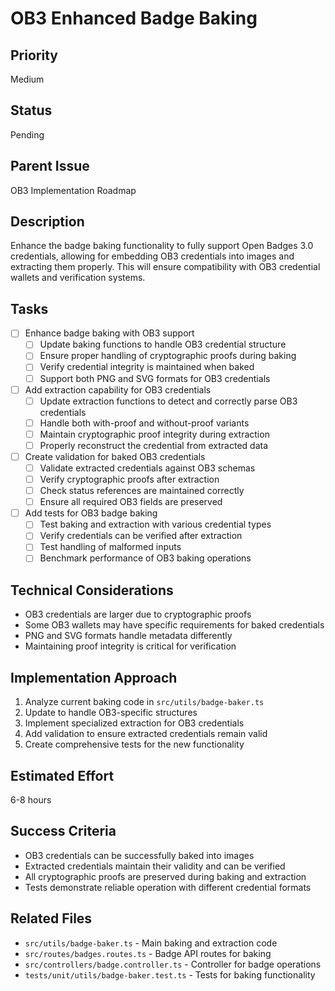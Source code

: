 # OB3 Enhanced Badge Baking

## Priority
Medium

## Status
Pending

## Parent Issue
OB3 Implementation Roadmap

## Description
Enhance the badge baking functionality to fully support Open Badges 3.0 credentials, allowing for embedding OB3 credentials into images and extracting them properly. This will ensure compatibility with OB3 credential wallets and verification systems.

## Tasks

- [ ] Enhance badge baking with OB3 support
  - [ ] Update baking functions to handle OB3 credential structure
  - [ ] Ensure proper handling of cryptographic proofs during baking
  - [ ] Verify credential integrity is maintained when baked
  - [ ] Support both PNG and SVG formats for OB3 credentials

- [ ] Add extraction capability for OB3 credentials
  - [ ] Update extraction functions to detect and correctly parse OB3 credentials
  - [ ] Handle both with-proof and without-proof variants
  - [ ] Maintain cryptographic proof integrity during extraction
  - [ ] Properly reconstruct the credential from extracted data

- [ ] Create validation for baked OB3 credentials
  - [ ] Validate extracted credentials against OB3 schemas
  - [ ] Verify cryptographic proofs after extraction
  - [ ] Check status references are maintained correctly
  - [ ] Ensure all required OB3 fields are preserved

- [ ] Add tests for OB3 badge baking
  - [ ] Test baking and extraction with various credential types
  - [ ] Verify credentials can be verified after extraction
  - [ ] Test handling of malformed inputs
  - [ ] Benchmark performance of OB3 baking operations

## Technical Considerations
- OB3 credentials are larger due to cryptographic proofs
- Some OB3 wallets may have specific requirements for baked credentials
- PNG and SVG formats handle metadata differently
- Maintaining proof integrity is critical for verification

## Implementation Approach
1. Analyze current baking code in `src/utils/badge-baker.ts`
2. Update to handle OB3-specific structures
3. Implement specialized extraction for OB3 credentials
4. Add validation to ensure extracted credentials remain valid
5. Create comprehensive tests for the new functionality

## Estimated Effort
6-8 hours

## Success Criteria
- OB3 credentials can be successfully baked into images
- Extracted credentials maintain their validity and can be verified
- All cryptographic proofs are preserved during baking and extraction
- Tests demonstrate reliable operation with different credential formats

## Related Files
- `src/utils/badge-baker.ts` - Main baking and extraction code
- `src/routes/badges.routes.ts` - Badge API routes for baking
- `src/controllers/badge.controller.ts` - Controller for badge operations
- `tests/unit/utils/badge-baker.test.ts` - Tests for baking functionality 
